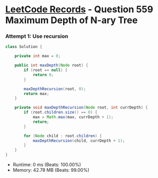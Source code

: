 # [LeetCode Records](../README.md) - Question 559 Maximum Depth of N-ary Tree

### Attempt 1: Use recursion
```java
class Solution {

    private int max = 0;

    public int maxDepth(Node root) {
        if (root == null) {
            return 0;
        }

        maxDepthRecursion(root, 0);
        return max;
    }

    private void maxDepthRecursion(Node root, int currDepth) {
        if (root.children.size() == 0) {
            max = Math.max(max, currDepth + 1);
            return;
        }

        for (Node child : root.children) {
            maxDepthRecursion(child, currDepth + 1);
        }
    }
}
```
- Runtime: 0 ms (Beats: 100.00%)
- Memory: 42.78 MB (Beats: 99.00%)

<br>

